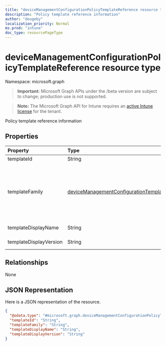 ```yaml
---
title: "deviceManagementConfigurationPolicyTemplateReference resource type"
description: "Policy template reference information"
author: "dougeby"
localization_priority: Normal
ms.prod: "intune"
doc_type: resourcePageType
---
```


# deviceManagementConfigurationPolicyTemplateReference resource type

Namespace: microsoft.graph

> **Important:** Microsoft Graph APIs under the /beta version are subject to change; production use is not supported.

> **Note:** The Microsoft Graph API for Intune requires an [active Intune license](https://go.microsoft.com/fwlink/?linkid=839381) for the tenant.

Policy template reference information

## Properties
|Property|Type|Description|
|:---|:---|:---|
|templateId|String|Template id|
|templateFamily|[deviceManagementConfigurationTemplateFamily](../resources/intune-deviceconfigv2-devicemanagementconfigurationtemplatefamily.md)|Template Family of the referenced Template. This property is read-only. Possible values are: `none`, `endpointSecurityAntivirus`, `endpointSecurityDiskEncryption`, `endpointSecurityFirewall`, `endpointSecurityEndpointDetectionAndResponse`, `endpointSecurityAttackSurfaceReduction`, `endpointSecurityAccountProtection`, `endpointSecurityApplicationControl`.|
|templateDisplayName|String|Template Display Name of the referenced template. This property is read-only.|
|templateDisplayVersion|String|Template Display Version of the referenced Template. This property is read-only.|

## Relationships
None

## JSON Representation
Here is a JSON representation of the resource.
<!-- {
  "blockType": "resource",
  "@odata.type": "microsoft.graph.deviceManagementConfigurationPolicyTemplateReference"
}
-->
``` json
{
  "@odata.type": "#microsoft.graph.deviceManagementConfigurationPolicyTemplateReference",
  "templateId": "String",
  "templateFamily": "String",
  "templateDisplayName": "String",
  "templateDisplayVersion": "String"
}
```




